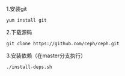 1.安装git

```
yum install git
```

2.下载源码

```
git clone https://github.com/ceph/ceph.git
```

3.安装依赖（在master分支执行）

```
./install-deps.sh
```



